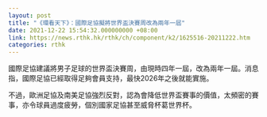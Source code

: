```yaml
---
layout: post
title: "《環看天下》：國際足協擬將世界盃決賽周改為兩年一屆"
date: 2021-12-22 15:54:32.000000000 +08:00
link: https://news.rthk.hk/rthk/ch/component/k2/1625516-20211222.htm
categories: rthk
---
```


國際足協建議將男子足球的世界盃決賽周，由現時四年一屆，改為兩年一屆。消息指，國際足協已經取得足夠會員支持，最快2026年之後就能實施。

不過，歐洲足協及南美足協強烈反對，認為會降低世界盃賽事的價值，太頻密的賽事，亦令球員過度疲勞，個別國家足協甚至威脅杯葛世界杯。
